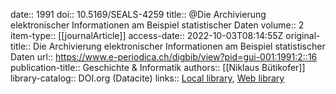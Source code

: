 date:: 1991
doi:: 10.5169/SEALS-4259
title:: @Die Archivierung elektronischer Informationen am Beispiel statistischer Daten
volume:: 2
item-type:: [[journalArticle]]
access-date:: 2022-10-03T08:14:55Z
original-title:: Die Archivierung elektronischer Informationen am Beispiel statistischer Daten
url:: https://www.e-periodica.ch/digbib/view?pid=gui-001:1991:2::16
publication-title:: Geschichte & Informatik
authors:: [[Niklaus Bütikofer]]
library-catalog:: DOI.org (Datacite)
links:: [Local library](zotero://select/groups/2386895/items/QXILTNG8), [Web library](https://www.zotero.org/groups/2386895/items/QXILTNG8)
